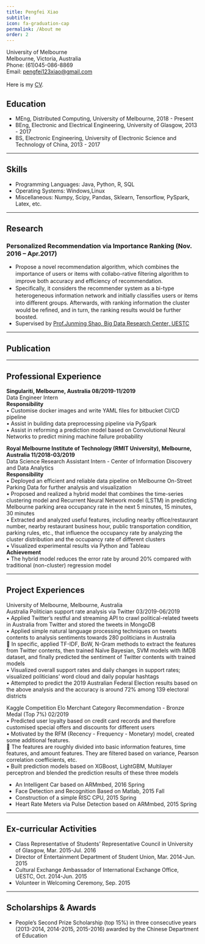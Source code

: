```yaml
---
title: Pengfei Xiao
subtitle:
icon: fa-graduation-cap
permalink: /About me
order: 2
---
```

University of Melbourne<br>
Melbourne, Victoria, Australia<br>
Phone: (61)045-086-8869<br>
Email: pengfei123xiao@gmail.com<br><br>
Here is my [CV](assets/Resume_Pengfei_Xiao.pdf).

## Education

* MEng, Distributed Computing, University of Melbourne, 2018 - Present
* BEng, Electronic and Electrical Engineering, University of Glasgow, 2013 - 2017
* BS, Electronic Engineering, University of Electronic Science and Technology of China, 2013 - 2017

-----------------

## Skills

* Programming Languages: Java, Python, R, SQL
* Operating Systems: Windows,Linux
* Miscellaneous: Numpy, Scipy, Pandas, Sklearn, Tensorflow, PySpark, Latex, etc.

-----------------

## Research

### Personalized Recommendation via Importance Ranking (Nov. 2016 – Apr.2017)
* Propose a novel recommendation algorithm, which combines the importance of users or items with collabo-rative ﬁltering algorithm to improve both accuracy and eﬃciency of recommendation. 
* Speciﬁcally, it considers the recommender system as a bi-type heterogeneous information network and initially classiﬁes users or items into diﬀerent groups. Afterwards, with ranking information the cluster would be reﬁned, and in turn, the ranking results would be further boosted. 
* Supervised by [Prof.Junming Shao, Big Data Research Center, UESTC](http://faculty.uestc.edu.cn/shaojunming/zh_CN/index.htm)


-----------------

## Publication



-----------------

## Professional Experience
**Singulariti, Melbourne, Australia 08/2019-11/2019** <br>
Data Engineer Intern <br>
**Responsibility** <br>
•	Customise docker images and write YAML files for bitbucket CI/CD pipeline <br>
•	Assist in building data preprocessing pipeline via PySpark <br>
•	Assist in reforming a prediction model based on Convolutional Neural Networks to predict mining machine failure probability <br>

**Royal Melbourne Institute of Technology (RMIT University), Melbourne, Australia 11/2018-03/2019** <br>
Data Science Research Assistant Intern - Center of Information Discovery and Data Analytics <br>
**Responsibility** <br>
•	Deployed an efficient and reliable data pipeline on Melbourne On-Street Parking Data for further analysis and visualization <br>
•	Proposed and realized a hybrid model that combines the time-series clustering model and Recurrent Neural Network model (LSTM) in predicting Melbourne parking area occupancy rate in the next 5 minutes, 15 minutes, 30 minutes <br>
•	Extracted and analyzed useful features, including nearby office/restaurant number, nearby restaurant business hour, public transportation condition, parking rules, etc., that influence the occupancy rate by analyzing the cluster distribution and the occupancy rate of different clusters <br>
•	Visualized experimental results via Python and Tableau <br>
**Achievement**	 <br>
•	The hybrid model reduces the error rate by around 20% compared with traditional (non-cluster) regression model <br>


-----------------

## Project Experiences

University of Melbourne, Melbourne, Australia <br>
Australia Politician support rate analysis via Twitter 03/2019-06/2019 <br>
•	Applied Twitter’s restful and streaming API to crawl political-related tweets in Australia from Twitter and stored the tweets in MongoDB <br>
•	Applied simple natural language processing techniques on tweets contents to analysis sentiments towards 280 politicians in Australia <br>
  	In specific, applied TF-IDF, BoW, N-Gram methods to extract the features from Twitter contents, then trained Naïve Bayesian, SVM models with IMDB dataset, and finally predicted the sentiment of Twitter contents with trained models <br>
•	Visualized overall support rates and daily changes in support rates; visualized politicians’ word cloud and daily popular hashtags <br>
•	Attempted to predict the 2019 Australian Federal Election results based on the above analysis and the accuracy is around 72% among 139 electoral districts <br>

Kaggle Competition
Elo Merchant Category Recommendation - Bronze Medal (Top 7%) 02/2019  <br>
•	Predicted user loyalty based on credit card records and therefore customised special offers and discounts for different users  <br>
•	Motivated by the RFM (Recency - Frequency - Monetary) model, created some additional features.  <br>
   The features are roughly divided into basic information features, time features, and amount features. They are filtered based on variance, Pearson correlation coefficients, etc.  <br>
•	Built prediction models based on XGBoost, LightGBM, Multilayer perceptron and blended the prediction results of these three models <br>

* An Intelligent Car based on ARMmbed, 2016 Spring
* Face Detection and Recognition Based on Matlab, 2015 Fall
* Construction of a simple RISC CPU, 2015 Spring
* Heart Rate Meters via Pulse Detection based on ARMmbed, 2015 Spring

-----------------

## Ex-curricular Activities

* Class Representative of Students’ Representative Council in University of Glasgow, Mar. 2015-Jul. 2016
* Director of Entertainment Department of Student Union, Mar. 2014-Jun. 2015
* Cultural Exchange Ambassador of International Exchange Office, UESTC, Oct. 2014-Jun. 2015
* Volunteer in Welcoming Ceremony, Sep. 2015


-----------------

## Scholarships & Awards
* People’s Second Prize Scholarship (top 15%) in three consecutive years (2013-2014, 2014-2015, 2015-2016) awarded by the Chinese Department of Education



